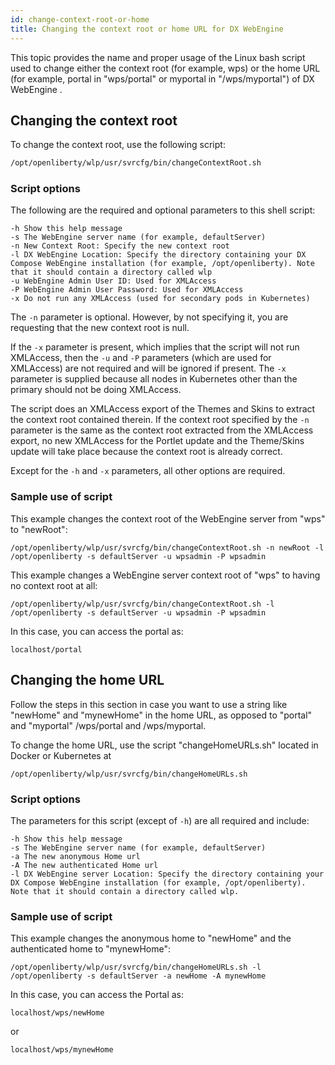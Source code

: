 ```yaml
---
id: change-context-root-or-home
title: Changing the context root or home URL for DX WebEngine
---
```


This topic provides the name and proper usage of the Linux bash script used to change either the context root (for example, wps) or the home URL (for example, portal in "wps/portal" or myportal in "/wps/myportal") of DX WebEngine .

## Changing the context root

To change the context root, use the following script:

```sh
/opt/openliberty/wlp/usr/svrcfg/bin/changeContextRoot.sh
```

### Script options

The following are the required and optional parameters to this shell script:

```
-h Show this help message
-s The WebEngine server name (for example, defaultServer)
-n New Context Root: Specify the new context root
-l DX WebEngine Location: Specify the directory containing your DX Compose WebEngine installation (for example, /opt/openliberty). Note that it should contain a directory called wlp
-u WebEngine Admin User ID: Used for XMLAccess
-P WebEngine Admin User Password: Used for XMLAccess
-x Do not run any XMLAccess (used for secondary pods in Kubernetes)
```

The `-n` parameter is optional. However, by not specifying it, you are requesting that the new context root is null.

If the `-x` parameter is present, which implies that the script will not run XMLAccess, then the `-u` and `-P` parameters (which are used for XMLAccess) are not required and will be ignored if present. The `-x` parameter is supplied because all nodes in Kubernetes other than the primary should not be doing XMLAccess.

The script does an XMLAccess export of the Themes and Skins to extract the context root contained therein. If the context root specified by the `-n` parameter is the same as the context root extracted from the XMLAccess export, no new XMLAccess for the Portlet update and the Theme/Skins update will take place because the context root is already correct.

Except for the `-h` and `-x` parameters, all other options are required.

### Sample use of script

This example changes the context root of the WebEngine server from "wps" to "newRoot":

```
/opt/openliberty/wlp/usr/svrcfg/bin/changeContextRoot.sh -n newRoot -l /opt/openliberty -s defaultServer -u wpsadmin -P wpsadmin
```

This example changes a WebEngine server context root of "wps" to having no context root at all:

```
/opt/openliberty/wlp/usr/svrcfg/bin/changeContextRoot.sh -l /opt/openliberty -s defaultServer -u wpsadmin -P wpsadmin
```

In this case, you can access the portal as:

```
localhost/portal
```

## Changing the home URL

Follow the steps in this section in case you want to use a string like "newHome" and "mynewHome" in the home URL, as opposed to "portal" and "myportal" /wps/portal and /wps/myportal.

To change the home URL, use the script "changeHomeURLs.sh" located in Docker or Kubernetes at

```
/opt/openliberty/wlp/usr/svrcfg/bin/changeHomeURLs.sh
```

### Script options

The parameters for this script (except of `-h`) are all required and include:

```
-h Show this help message
-s The WebEngine server name (for example, defaultServer)
-a The new anonymous Home url
-A The new authenticated Home url
-l DX WebEngine server Location: Specify the directory containing your DX Compose WebEngine installation (for example, /opt/openliberty). Note that it should contain a directory called wlp.
```

### Sample use of script

This example changes the anonymous home to "newHome" and the authenticated home to "mynewHome":

```
/opt/openliberty/wlp/usr/svrcfg/bin/changeHomeURLs.sh -l /opt/openliberty -s defaultServer -a newHome -A mynewHome
```

In this case, you can access the Portal as:

```
localhost/wps/newHome
```

or

```
localhost/wps/mynewHome
```